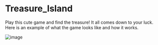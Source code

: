 # Treasure_Island
Play this cute game and find the treasure! It all comes down to your luck.
Here is an example of what the game looks like and how it works.

![image](https://user-images.githubusercontent.com/104257872/165518542-2e495732-60d4-4278-b591-108a3f1b9084.png)
